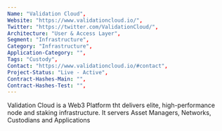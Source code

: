 ```yaml
---
Name: "Validation Cloud",
Website: "https://www.validationcloud.io/",
Twitter: "https://twitter.com/ValidationCloud/",
Architecture: "User & Access Layer",
Segment: "Infrastructure",
Category: "Infrastructure",
Application-Category: "",
Tags: "Custody",
Contact: "https://www.validationcloud.io/#contact",
Project-Status: "Live - Active",
Contract-Hashes-Main: "",
Contract-Hashes-Test: "",
---
```

<!--lang:en--> 
Validation Cloud is a Web3 Platform tht delivers elite, high-performance node and staking infrastructure. It servers Asset Managers, Networks, Custodians and Applications
<!--lang:es--] 
Validation Cloud es una plataforma Web3 que ofrece una infraestructura de staking y nodos de élite y alto rendimiento. Sirve a Gestores de Activos, Redes, Custodios y Aplicaciones
<!--lang:de--] 
Validation Cloud ist eine Web3-Plattform, die erstklassige, hochleistungsfähige Node- und Staking-Infrastruktur bereitstellt. Es dient Asset Managern, Netzwerken, Depotbanken und Anwendungen
<!--lang:fr--] 
Validation Cloud est une plate-forme Web3 qui fournit une infrastructure de nœuds et de jalonnement d'élite et hautes performances. Il sert les gestionnaires d'actifs, les réseaux, les dépositaires et les applications
<!--lang:pl--] 
Validation Cloud to platforma Web3, która zapewnia elitarną, wysokowydajną infrastrukturę węzłów i stakingu. Obsługuje zarządców zasobów, sieci, opiekunów i aplikacje
<!--lang:uk--] 
Validation Cloud — це платформа Web3, яка надає елітну високопродуктивну інфраструктуру вузлів і стейкингів. Він обслуговує менеджерів активів, мереж, зберігачів і додатків
[!--lang:*-->  
